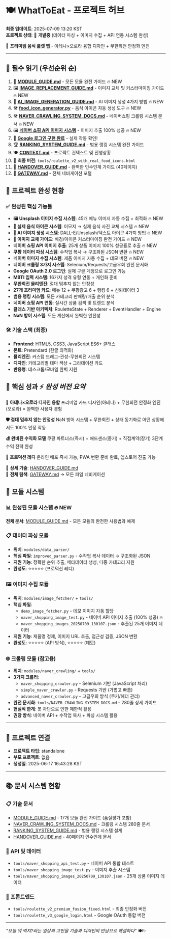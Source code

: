 # 🍽️ WhatToEat - 프로젝트 허브

**최종 업데이트**: 2025-07-09 13:20 KST  
**프로젝트 상태**: 🔄 **개발중** (데이터 파싱 + 이미지 수집 + API 연동 시스템 완성)

🎯 **프리미엄 음식 룰렛 앱** - 아테나×오로라 융합 디자인 + 무한회전 안정화 엔진

---

## 🚨 필수 읽기 (우선순위 순)
1. 🔧 **[MODULE_GUIDE.md](docs/MODULE_GUIDE.md)** - 모든 모듈 완전 가이드 🔥 NEW
2. 🖼️ **[IMAGE_REPLACEMENT_GUIDE.md](docs/IMAGE_REPLACEMENT_GUIDE.md)** - 이미지 교체 및 커스터마이징 가이드 🔥 NEW
3. 🤖 **[AI_IMAGE_GENERATION_GUIDE.md](docs/AI_IMAGE_GENERATION_GUIDE.md)** - AI 이미지 생성 4가지 방법 🔥 NEW
4. 🛠️ **[food_icon_generator.py](tools/food_icon_generator.py)** - 음식 아이콘 자동 생성 도구 🔥 NEW
5. 🛠️ **[NAVER_CRAWLING_SYSTEM_DOCS.md](tools/NAVER_CRAWLING_SYSTEM_DOCS.md)** - 네이버쇼핑 크롤링 시스템 문서 🔥 NEW
6. 🖼️ **[네이버 쇼핑 API 이미지 시스템](tools/naver_shopping_image_test.py)** - 이미지 추출 100% 성공 🔥 NEW
7. 🔐 **[Google 로그인 구현 완료](docs/google_login_implementation_complete.md)** - 실제 작동 확인!
8. 🏆 **[RANKING_SYSTEM_GUIDE.md](docs/RANKING_SYSTEM_GUIDE.md)** - 범용 랭킹 시스템 완전 가이드
9. 🍽️ **[CONTEXT.md](CONTEXT.md)** - 프로젝트 컨텍스트 및 진행상황
10. 🌟 **최종 버전**: `tools/roulette_v2_with_real_food_icons.html`
11. 📖 **[HANDOVER_GUIDE.md](docs/HANDOVER_GUIDE.md)** - 완벽한 인수인계 가이드 (40페이지)
12. 🚪 **[GATEWAY.md](GATEWAY.md)** - 전체 네비게이션 포털

## 📁 프로젝트 완성 현황

### ✅ **완성된 핵심 기능들**
- **🖼️ Unsplash 이미지 수집 시스템**: 45개 메뉴 이미지 자동 수집 + 최적화 🔥 NEW
- **🎨 실제 음식 아이콘 시스템**: 이모지 → 실제 음식 사진 교체 시스템 🔥 NEW
- **🤖 AI 이미지 생성 시스템**: DALL-E/Unsplash/텍스트 아이콘 4가지 방법 🔥 NEW
- **🔄 이미지 교체 가이드**: 배경/아이콘 커스터마이징 완전 가이드 🔥 NEW
- **네이버 쇼핑 API 이미지 추출**: 25개 상품 이미지 100% 성공률로 추출 🔥 NEW
- **쿠팡 데이터 파싱 시스템**: 수작업 복사 → 구조화된 JSON 변환 🔥 NEW  
- **네이버 이미지 수집 시스템**: 제품 이미지 자동 수집 + 데모 버전 🔥 NEW
- **네이버 크롤링 3가지 시스템**: Selenium/Requests/고급우회 완전 문서화
- **Google OAuth 2.0 로그인**: 실제 구글 계정으로 로그인 가능
- **MBTI 입력 시스템**: 16가지 성격 유형 연동 + 개인화 준비
- **무한회전 물리엔진**: 절대 멈추지 않는 안정성
- **27개 프리미엄 카드**: 메뉴 12 + 쿠팡광고 6 + 랭킹 6 + 신뢰데이터 3
- **범용 랭킹 시스템**: 모든 카테고리 판매량/매출 순위 분석
- **네이버 쇼핑 API 연동**: 실시간 상품 검색 및 트렌드 분석
- **클래스 기반 아키텍처**: RouletteState + Renderer + EventHandler + Engine
- **NaN 방어 시스템**: 모든 계산에서 완벽한 안전성

### 🛠️ **기술 스택 (최종)**
- **Frontend**: HTML5, CSS3, JavaScript ES6+ 클래스
- **폰트**: Pretendard (한글 최적화)
- **물리엔진**: 커스텀 드래그-관성-무한회전 시스템
- **디자인**: 카테고리별 테마 색상 + 그라데이션 카드
- **반응형**: 데스크톱/모바일 완벽 지원

## 🧠 핵심 성과 ⚡ *완성 버전 요약*

**🎨 아테나×오로라 디자인 융합**
프리미엄 카드 디자인(아테나) + 무한회전 안정화 엔진(오로라) = 완벽한 사용자 경험

**🛡️ 절대 멈추지 않는 안정성**
NaN 방어 시스템 + 무한회전 + 상태 동기화로 어떤 상황에서도 100% 안정 작동

**💰 완비된 수익화 모델**
쿠팡 파트너스(즉시) + 애드센스(중기) + 직접계약(장기) 3단계 수익 전략 완성

**📱 프로덕션 레디**
온라인 배포 즉시 가능, PWA 변환 준비 완료, 앱스토어 진출 가능

📍 **상세 기술**: [HANDOVER_GUIDE.md](docs/HANDOVER_GUIDE.md)  
🚪 **전체 탐색**: [GATEWAY.md](GATEWAY.md) → 모든 파일 네비게이션

## 🧩 모듈 시스템

### 📊 **완성된 모듈 시스템** 🔥 NEW
**전체 문서**: [MODULE_GUIDE.md](docs/MODULE_GUIDE.md) - 모든 모듈의 완전한 사용법과 예제

### 📋 **데이터 파싱 모듈**
- **위치**: `modules/data_parser/`
- **핵심 파일**: `improved_parser.py` - 수작업 복사 데이터 → 구조화된 JSON
- **지원 기능**: 정확한 순위 추출, 메타데이터 생성, 다중 카테고리 지원
- **완성도**: ⭐⭐⭐⭐⭐ (프로덕션 레디)

### 🖼️ **이미지 수집 모듈**  
- **위치**: `modules/image_fetcher/` + `tools/`
- **핵심 파일**: 
  - `demo_image_fetcher.py` - 데모 이미지 자동 할당
  - `naver_shopping_image_test.py` - 네이버 API 이미지 추출 (100% 성공) 🔥
  - `naver_shopping_images_20250709_130107.json` - 추출된 25개 이미지 데이터
- **지원 기능**: 제품명 정제, 이미지 URL 추출, 접근성 검증, JSON 변환
- **완성도**: ⭐⭐⭐⭐⭐ (API 방식), ⭐⭐⭐⭐⭐ (데모)

### 🌐 **크롤링 모듈** (참고용)
- **위치**: `modules/naver_crawling/` + `tools/`
- **3가지 크롤러**: 
  - `naver_shopping_crawler.py` - Selenium 기반 (JavaScript 처리)
  - `simple_naver_crawler.py` - Requests 기반 (가볍고 빠름)
  - `advanced_naver_crawler.py` - 고급우회 방식 (쿠키/헤더 관리)
- **완전 문서화**: `tools/NAVER_CRAWLING_SYSTEM_DOCS.md` - 280줄 상세 가이드
- **현실적 한계**: 봇 차단으로 인한 제한적 활용
- **권장 방식**: 네이버 API + 수작업 복사 + 파싱 시스템 활용

---

## 🔗 프로젝트 연결
- **프로젝트 타입**: standalone
- **부모 프로젝트**: 없음
- **생성일**: 2025-06-17 16:43:28 KST

---

## 📚 문서 시스템 현황

### 📋 **기술 문서**
- [MODULE_GUIDE.md](docs/MODULE_GUIDE.md) - 17개 모듈 완전 가이드 (품질평가 포함)
- [NAVER_CRAWLING_SYSTEM_DOCS.md](tools/NAVER_CRAWLING_SYSTEM_DOCS.md) - 크롤링 시스템 280줄 문서
- [RANKING_SYSTEM_GUIDE.md](docs/RANKING_SYSTEM_GUIDE.md) - 범용 랭킹 시스템 설계
- [HANDOVER_GUIDE.md](docs/HANDOVER_GUIDE.md) - 40페이지 인수인계 문서

### 🔧 **API 및 데이터**
- `tools/naver_shopping_api_test.py` - 네이버 API 통합 테스트
- `tools/naver_shopping_image_test.py` - 이미지 추출 시스템
- `tools/naver_shopping_images_20250709_130107.json` - 25개 상품 이미지 데이터

### 🎨 **프론트엔드**
- `tools/roulette_v2_premium_fusion_fixed.html` - 최종 안정화 버전
- `tools/roulette_v3_google_login.html` - Google OAuth 통합 버전

---

*"오늘 뭐 먹지?라는 일상의 고민을 기술과 디자인의 만남으로 해결하다"* 🍽️✨
